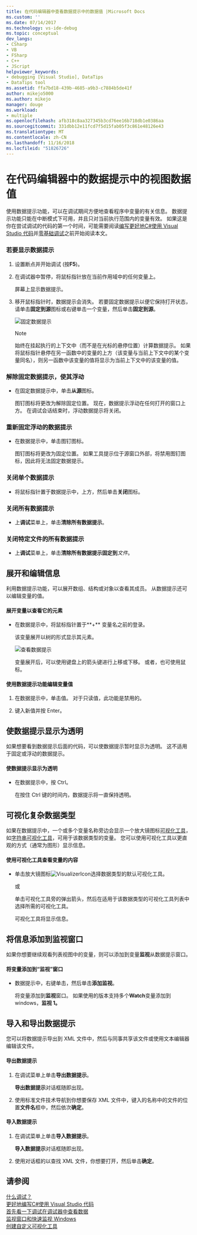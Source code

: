 ```yaml
---
title: 在代码编辑器中查看数据提示中的数据值 |Microsoft Docs
ms.custom: ''
ms.date: 07/14/2017
ms.technology: vs-ide-debug
ms.topic: conceptual
dev_langs:
- CSharp
- VB
- FSharp
- C++
- JScript
helpviewer_keywords:
- debugging [Visual Studio], DataTips
- DataTips tool
ms.assetid: ffa7bd18-439b-4685-a9b3-c7884b5de41f
author: mikejo5000
ms.author: mikejo
manager: douge
ms.workload:
- multiple
ms.openlocfilehash: afb318c8aa327345b3cd76ee16b718db1e0386aa
ms.sourcegitcommit: 331dbb12e11fcd7f5d15fab05f3c861e48126e43
ms.translationtype: MT
ms.contentlocale: zh-CN
ms.lasthandoff: 11/16/2018
ms.locfileid: "51826726"
---
```

# <a name="view-data-values-in-datatips-in-the-code-editor"></a>在代码编辑器中的数据提示中的视图数据值
使用数据提示功能，可以在调试期间方便地查看程序中变量的有关信息。 数据提示功能只能在中断模式下可用，并且只对当前执行范围内的变量有效。 如果这是你在尝试调试的代码的第一个时间，可能需要阅读[编写更好地C#使用 Visual Studio 代码](../debugger/write-better-code-with-visual-studio.md)并[零基础调试](../debugger/debugging-absolute-beginners.md)之前开始阅读本文。
  
### <a name="to-display-a-datatip"></a>若要显示数据提示  
  
1. 设置断点并开始调试 (按**F5**)。

2. 在调试器中暂停，将鼠标指针放在当前作用域中的任何变量上。
  
     屏幕上显示数据提示。
  
3.  移开鼠标指针时，数据提示会消失。 若要固定数据提示以便它保持打开状态，请单击**固定到源**图标或右键单击一个变量，然后单击**固定到源**。

    ![固定数据提示](../debugger/media/dbg-tips-data-tips-pinned.png "PinningDataTip")

    > [!NOTE]
    > 始终在挂起执行的上下文中（而不是在光标的悬停位置）计算数据提示。 如果将鼠标指针悬停在另一函数中的变量的上方（该变量与当前上下文中的某个变量同名），则另一函数中该变量的值将显示为当前上下文中的该变量的值。
  
### <a name="to-unpin-a-datatip-and-make-it-float"></a>解除固定数据提示，使其浮动  
  
-   在固定数据提示中，单击**从源**图标。  
  
     图钉图标将更改为解除固定位置。 现在，数据提示浮动在任何打开的窗口上方。 在调试会话结束时，浮动数据提示将关闭。  
  
### <a name="to-repin-a-floating-datatip"></a>重新固定浮动的数据提示  
  
-   在数据提示中，单击图钉图标。  
  
     图钉图标将更改为固定位置。 如果工具提示位于源窗口外部，将禁用图钉图标，因此将无法固定数据提示。  
  
### <a name="to-close-a-datatip"></a>关闭单个数据提示  
  
-   将鼠标指针置于数据提示中，上方，然后单击**关闭**图标。  
  
### <a name="to-close-all-datatips"></a>关闭所有数据提示  
  
-   上**调试**菜单上，单击**清除所有数据提示**。  
  
### <a name="to-close-all-datatips-for-a-specific-file"></a>关闭特定文件的所有数据提示  
  
-   上**调试**菜单上，单击**清除所有数据提示固定到***文件*。  
  
## <a name="expand-and-edit-information"></a>展开和编辑信息  
 利用数据提示功能，可以展开数组、结构或对象以查看其成员。 从数据提示还可以编辑变量的值。  
  
#### <a name="to-expand-a-variable-to-see-its-elements"></a>展开变量以查看它的元素  
  
-   在数据提示中，将鼠标指针置于**+** 变量名之前的登录。  
  
    该变量展开以树的形式显示其元素。

    ![查看数据提示](../debugger/media/dbg-tour-data-tips.gif "查看数据提示")
  
    变量展开后，可以使用键盘上的箭头键进行上移或下移。 或者，也可使用鼠标。  
  
#### <a name="to-edit-the-value-of-a-variable-using-a-datatip"></a>使用数据提示功能编辑变量值  
  
1.  在数据提示中，单击值。 对于只读值，此功能是禁用的。  
  
2.  键入新值并按 Enter。  
  
## <a name="making-a-datatip-transparent"></a>使数据提示显示为透明  
 如果想要看到数据提示后面的代码，可以使数据提示暂时显示为透明。 这不适用于固定或浮动的数据提示。  
  
#### <a name="to-make-a-datatip-transparent"></a>使数据提示显示为透明  
  
-   在数据提示中，按 Ctrl。  
  
     在按住 Ctrl 键的时间内，数据提示将一直保持透明。  
  
## <a name="visualize-complex-data-types"></a>可视化复杂数据类型  
 如果在数据提示中，一个或多个变量名称旁边会显示一个放大镜图标[可视化工具](../debugger/create-custom-visualizers-of-data.md)，如[字符串可视化工具](../debugger/string-visualizer-dialog-box.md)，可用于该数据类型的变量。 您可以使用可视化工具以更直观的方式（通常为图形）显示信息。
  
#### <a name="to-view-the-contents-of-a-variable-using-a-visualizer"></a>使用可视化工具查看变量的内容  
  
-   单击放大镜图标![VisualizerIcon](../debugger/media/dbg-tips-visualizer-icon.png "可视化工具图标")选择数据类型的默认可视化工具。  
  
     或  
  
     单击可视化工具旁的弹出箭头，然后在适用于该数据类型的可视化工具列表中选择所需的可视化工具。  
  
     可视化工具将显示信息。  
  
## <a name="add-information-to-a-watch-window"></a>将信息添加到监视窗口  
 如果你想要继续观看列表视图中的变量，则可以添加到变量**监视**从数据提示窗口。  
  
#### <a name="to-add-a-variable-to-the-watch-window"></a>将变量添加到“监视”窗口  
  
-   数据提示中，右键单击，然后单击**添加监视**。  
  
     将变量添加到**监视**窗口。 如果使用的版本支持多个**Watch**变量添加到 windows，**监视 1。**  
  
## <a name="import-and-export-datatips"></a>导入和导出数据提示  
 您可以将数据提示导出到 XML 文件中，然后与同事共享该文件或使用文本编辑器编辑该文件。  
  
#### <a name="to-export-datatips"></a>导出数据提示  
  
1.  在调试菜单上单击**导出数据提示**。  
  
     **导出数据提示**对话框随即出现。  
  
2.  使用标准文件技术导航到你想要保存 XML 文件中，键入的名称中的文件的位置**文件名**框中，然后依次**确定**。  
  
#### <a name="to-import-datatips"></a>导入数据提示  
  
1.  在调试菜单上单击**导入数据提示**。  
  
     **导入数据提示**对话框随即出现。  
  
2.  使用对话框的以查找 XML 文件，你想要打开，然后单击**确定**。  
  
## <a name="see-also"></a>请参阅  
 [什么调试？](../debugger/what-is-debugging.md)  
 [更好地编写C#使用 Visual Studio 代码](../debugger/write-better-code-with-visual-studio.md)  
 [首先看一下调试](../debugger/debugger-feature-tour.md)[在调试器中查看数据](../debugger/viewing-data-in-the-debugger.md)   
 [监视窗口和快速监视 Windows](../debugger/watch-and-quickwatch-windows.md)   
 [创建自定义可视化工具](../debugger/create-custom-visualizers-of-data.md)   